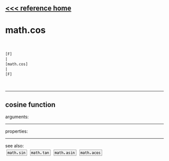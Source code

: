 [<<< reference home](ceammc_lib.md)
---

# math.cos

```


[F]
|
[math.cos]
|
[F]

            
```
---
cosine function
---
arguments:


---
properties:


---
see also:<br>
[![math.sin](img/object_math.sin.png)](math.sin.md)
[![math.tan](img/object_math.tan.png)](math.tan.md)
[![math.asin](img/object_math.asin.png)](math.asin.md)
[![math.acos](img/object_math.acos.png)](math.acos.md)
